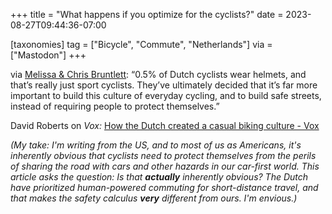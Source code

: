 +++
title = "What happens if you optimize for the cyclists?"
date = 2023-08-27T09:44:36-07:00

[taxonomies]
tag = ["Bicycle", "Commute", "Netherlands"]
via = ["Mastodon"]
+++

via [Melissa & Chris Bruntlett](https://mastodon.world/@modacitylife/110960403066882343): “0.5% of Dutch cyclists wear helmets, and that’s really just sport cyclists. They’ve ultimately decided that it’s far more important to build this culture of everyday cycling, and to build safe streets, instead of requiring people to protect themselves.”

<!-- more -->

David Roberts on _Vox:_ [How the Dutch created a casual biking culture - Vox](https://www.vox.com/science-and-health/2018/8/28/17789510/bike-cycling-netherlands-dutch-infrastructure)

_(My take: I'm writing from the US, and to most of us as Americans, it's inherently obvious that cyclists need to protect themselves from the perils of sharing the road with cars and other hazards in our car-first world. This article asks the question: Is that **actually** inherently obvious? The Dutch have prioritized human-powered commuting for short-distance travel, and that makes the safety calculus **very** different from ours. I'm envious.)_

